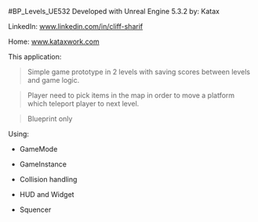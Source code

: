 #BP_Levels_UE532
Developed with Unreal Engine 5.3.2 
by: Katax

LinkedIn: www.linkedin.com/in/cliff-sharif

Home: www.kataxwork.com

This application:

>Simple game prototype in 2 levels with saving scores between levels and game logic.

>Player need to pick items in the map in order to move a platform which teleport player to next level. 

>Blueprint only

Using:

- GameMode

- GameInstance

- Collision handling

- HUD and Widget

- Squencer
